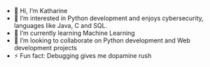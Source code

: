 - 👋 Hi, I’m Katharine
- 👀 I’m interested in Python development and enjoys cybersecurity, languages like Java, C and SQL. 
- 🌱 I’m currently learning Machine Learning
- 💞️ I’m looking to collaborate on Python development and Web development projects
- ⚡ Fun fact: Debugging gives me dopamine rush

<!---
Katharine007/Katharine007 is a ✨ special ✨ repository because its `README.md` (this file) appears on your GitHub profile.
You can click the Preview link to take a look at your changes.
--->
